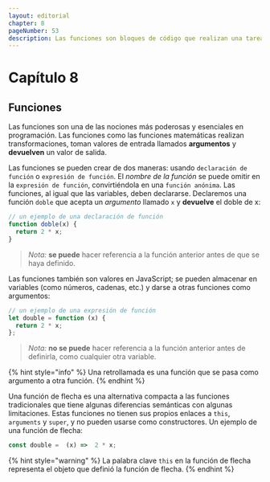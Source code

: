 ```yaml
---
layout: editorial
chapter: 8
pageNumber: 53
description: Las funciones son bloques de código que realizan una tarea específica o un conjunto de tareas. Son unidades de código reutilizables que se pueden llamar y ejecutar en cualquier punto de un programa.
---
```


# Capítulo 8

## Funciones

Las funciones son una de las nociones más poderosas y esenciales en programación. Las funciones como las funciones matemáticas realizan transformaciones, toman valores de entrada llamados **argumentos** y **devuelven** un valor de salida.

Las funciones se pueden crear de dos maneras: usando `declaración de función` o `expresión de función`. El _nombre de la función_ se puede omitir en la `expresión de función`, convirtiéndola en una `función anónima`. Las funciones, al igual que las variables, deben declararse. Declaremos una función `doble` que acepta un _argumento_ llamado `x` y **devuelve** el doble de x:

```javascript
// un ejemplo de una declaración de función
function doble(x) {
  return 2 * x;
}
```

> _Nota:_ **se puede** hacer referencia a la función anterior antes de que se haya definido.

Las funciones también son valores en JavaScript; se pueden almacenar en variables (como números, cadenas, etc.) y darse a otras funciones como argumentos:

```javascript
// un ejemplo de una expresión de función
let double = function (x) {
  return 2 * x;
};
```

> _Nota:_ **no se puede** hacer referencia a la función anterior antes de definirla, como cualquier otra variable.

{% hint style="info" %}
Una retrollamada es una función que se pasa como argumento a otra función.
{% endhint %}

Una función de flecha es una alternativa compacta a las funciones tradicionales que tiene algunas diferencias semánticas con algunas limitaciones. Estas funciones no tienen sus propios enlaces a `this`, `arguments` y `super`, y no pueden usarse como constructores. Un ejemplo de una función de flecha:

```javascript
const double =  (x) =>  2 * x;
```

{% hint style="warning" %}
La palabra clave `this` en la función de flecha representa el objeto que definió la función de flecha.
{% endhint %}
